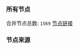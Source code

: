 ### 所有节点
合并节点总数: `1569`
[节点链接](https://raw.githubusercontent.com/rzhy1/11/master/sub/sub_merge_base64.txt)

### 节点来源